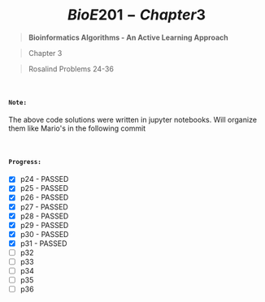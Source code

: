 # $$BioE 201 - Chapter3$$ 

> __Bioinformatics Algorithms - An Active Learning Approach__

> Chapter 3

> Rosalind Problems 24-36

<br>

#### ```Note:```

The above code solutions were written in jupyter notebooks. Will organize them like Mario's in the following commit

<br>

#### ```Progress:```
- [x] p24   -   PASSED
- [x] p25   -   PASSED
- [x] p26   -   PASSED
- [x] p27   -   PASSED
- [x] p28   -   PASSED
- [x] p29   -   PASSED
- [x] p30   -   PASSED
- [x] p31   -   PASSED
- [ ] p32
- [ ] p33
- [ ] p34
- [ ] p35
- [ ] p36